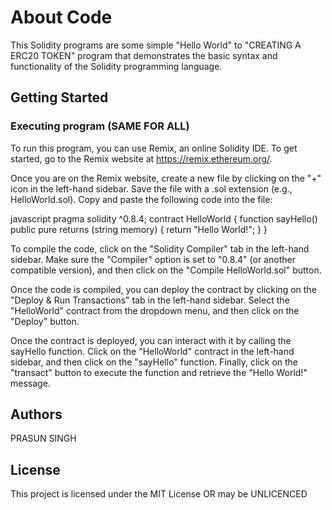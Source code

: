 # About Code

This Solidity programs are some simple "Hello World" to "CREATING A ERC20 TOKEN" program that demonstrates the basic syntax and functionality of the Solidity programming language.


## Getting Started

### Executing program (SAME FOR ALL)

To run this program, you can use Remix, an online Solidity IDE. To get started, go to the Remix website at https://remix.ethereum.org/.

Once you are on the Remix website, create a new file by clicking on the "+" icon in the left-hand sidebar. Save the file with a .sol extension (e.g., HelloWorld.sol). Copy and paste the following code into the file:

javascript
pragma solidity ^0.8.4;
contract HelloWorld {
    function sayHello() public pure returns (string memory) {
        return "Hello World!";
    }
}


To compile the code, click on the "Solidity Compiler" tab in the left-hand sidebar. Make sure the "Compiler" option is set to "0.8.4" (or another compatible version), and then click on the "Compile HelloWorld.sol" button.

Once the code is compiled, you can deploy the contract by clicking on the "Deploy & Run Transactions" tab in the left-hand sidebar. Select the "HelloWorld" contract from the dropdown menu, and then click on the "Deploy" button.

Once the contract is deployed, you can interact with it by calling the sayHello function. Click on the "HelloWorld" contract in the left-hand sidebar, and then click on the "sayHello" function. Finally, click on the "transact" button to execute the function and retrieve the "Hello World!" message.

## Authors

PRASUN SINGH



## License

This project is licensed under the MIT License OR may be UNLICENCED
